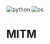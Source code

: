 ![python](https://img.shields.io/badge/Python-3.10.12-blue)
![os](https://img.shields.io/badge/OS-Linux-Yellow)
# MITM
